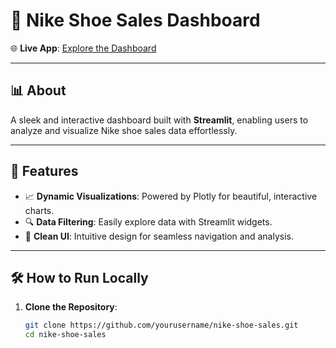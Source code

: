 # 🎉 **Nike Shoe Sales Dashboard**

🌐 **Live App**: [Explore the Dashboard](https://nike-shoe-sales.streamlit.app/)

---

## 📊 **About**
A sleek and interactive dashboard built with **Streamlit**, enabling users to analyze and visualize Nike shoe sales data effortlessly.

---

## 🚀 **Features**
- 📈 **Dynamic Visualizations**: Powered by Plotly for beautiful, interactive charts.
- 🔍 **Data Filtering**: Easily explore data with Streamlit widgets.
- 🎨 **Clean UI**: Intuitive design for seamless navigation and analysis.

---

## 🛠️ **How to Run Locally**

1. **Clone the Repository**:
   ```bash
   git clone https://github.com/yourusername/nike-shoe-sales.git
   cd nike-shoe-sales
